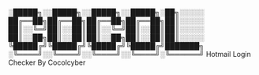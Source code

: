 ░█████╗░░█████╗░░█████╗░░█████╗░██╗░░░░░
██╔══██╗██╔══██╗██╔══██╗██╔══██╗██║░░░░░
██║░░╚═╝██║░░██║██║░░╚═╝██║░░██║██║░░░░░
██║░░██╗██║░░██║██║░░██╗██║░░██║██║░░░░░
╚█████╔╝╚█████╔╝╚█████╔╝╚█████╔╝███████╗
░╚════╝░░╚════╝░░╚════╝░░╚════╝░╚══════╝ Hotmail Login Checker By Cocolcyber

